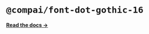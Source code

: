 # `@compai/font-dot-gothic-16`

[**Read the docs &rarr;**](https://components.ai/docs/typefaces/dot-gothic-16)
